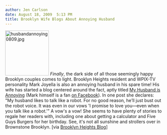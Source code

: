 ```yaml
---
author: Jen Carlson
date: August 18, 2009  5:13 PM
title: Brooklyn Wife Blogs About Annoying Husband
---
```


<p><span class="mt-enclosure mt-enclosure-image" style="display: inline;"> <img alt="husbandannoying0809.jpg" src="https://web.archive.org/web/20111124160118im_/http://gothamist.com/attachments/arts_jen/husbandannoying0809.jpg" width="140" height="144" class="image-right"> </span><em>Finally</em>, the dark side of all those seemingly happy Brooklyn couples comes to light. Brooklyn Heights resident and WPIX-TV personality Mark Joyella is also an annoying husband in his spare time! His wife has started a blog centered around the fact, aptly titled <a href="https://web.archive.org/web/20111124160118/http://myhusbandisannoying.com/">My Husband is Annoying</a> (Mark himself is a fan <a href="https://web.archive.org/web/20111124160118/http://www.facebook.com/pages/My-Husband-is-Annoying/150927059672">on Facebook</a>). In one post she declares: &quot;My husband likes to talk like a robot. For no good reason, he&#x2019;ll just bust out the robot voice. It was even in our vows &apos;I promise to love you&#x2014;even when you talk like a robot.&apos;&#x201D; A vow&apos;s a vow! She seems to have plenty of stories to regale her readers with, including one about getting a calculator and Five Guys Burgers for her birthday. See, it&apos;s not all sunshine and strollers over in Brownstone Brooklyn. [via <a href="https://web.archive.org/web/20111124160118/http://brooklynheightsblog.com/archives/12382">Brooklyn Heights Blog</a>]</p>